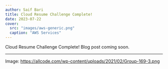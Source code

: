 ```yaml
---
author: Saif Bari
title: Cloud Resume Challenge Complete!
date: 2023-07-22
cover:
  src: "images/aws-generic.png"
  caption: "AWS Services"
---
```


Cloud Resume Challenge Complete! 
Blog post coming soon. 

---

Image: https://allcode.com/wp-content/uploads/2021/02/Group-169-3.png